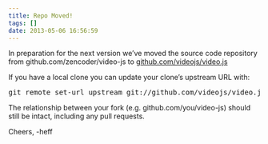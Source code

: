 ```yaml
---
title: Repo Moved!
tags: []
date: 2013-05-06 16:56:59
---
```


In preparation for the next version we&rsquo;ve moved the source code repository from github.com/zencoder/video-js to [github.com/videojs/video.js](http://github.com/videojs/video.js)

If you have a local clone you can update your clone&rsquo;s upstream URL with:

<pre>git remote set-url upstream git://github.com/videojs/video.js.git</pre>

The relationship between your fork (e.g. github.com/you/video-js) should still be intact, including any pull requests.

Cheers,
-heff